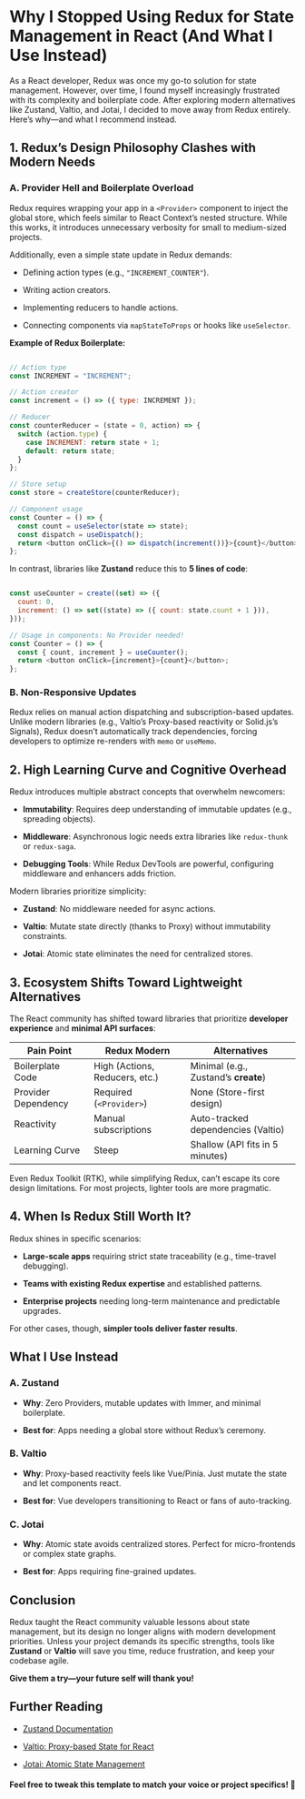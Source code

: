 # Why I Stopped Using Redux for State Management in React (And What I Use Instead)

As a React developer, Redux was once my go-to solution for state management. However, over time, I found myself increasingly frustrated with its complexity and boilerplate code. After exploring modern alternatives like Zustand, Valtio, and Jotai, I decided to move away from Redux entirely. Here’s why—and what I recommend instead.

## 1. Redux’s Design Philosophy Clashes with Modern Needs

### A. Provider Hell and Boilerplate Overload

Redux requires wrapping your app in a `<Provider>` component to inject the global store, which feels similar to React Context’s nested structure. While this works, it introduces unnecessary verbosity for small to medium-sized projects.

Additionally, even a simple state update in Redux demands:

- Defining action types (e.g., `"INCREMENT_COUNTER"`).

- Writing action creators.

- Implementing reducers to handle actions.

- Connecting components via `mapStateToProps` or hooks like `useSelector`.

**Example of Redux Boilerplate:**

```javascript

// Action type
const INCREMENT = "INCREMENT";

// Action creator
const increment = () => ({ type: INCREMENT });

// Reducer
const counterReducer = (state = 0, action) => {
  switch (action.type) {
    case INCREMENT: return state + 1;
    default: return state;
  }
};

// Store setup
const store = createStore(counterReducer);

// Component usage
const Counter = () => {
  const count = useSelector(state => state);
  const dispatch = useDispatch();
  return <button onClick={() => dispatch(increment())}>{count}</button>;
};
```

In contrast, libraries like **Zustand** reduce this to **5 lines of code**:

```javascript

const useCounter = create((set) => ({
  count: 0,
  increment: () => set((state) => ({ count: state.count + 1 })),
}));

// Usage in components: No Provider needed!
const Counter = () => {
  const { count, increment } = useCounter();
  return <button onClick={increment}>{count}</button>;
};
```

### B. Non-Responsive Updates

Redux relies on manual action dispatching and subscription-based updates. Unlike modern libraries (e.g., Valtio’s Proxy-based reactivity or Solid.js’s Signals), Redux doesn’t automatically track dependencies, forcing developers to optimize re-renders with `memo` or `useMemo`.

## 2. High Learning Curve and Cognitive Overhead

Redux introduces multiple abstract concepts that overwhelm newcomers:

- **Immutability**: Requires deep understanding of immutable updates (e.g., spreading objects).

- **Middleware**: Asynchronous logic needs extra libraries like `redux-thunk` or `redux-saga`.

- **Debugging Tools**: While Redux DevTools are powerful, configuring middleware and enhancers adds friction.

Modern libraries prioritize simplicity:

- **Zustand**: No middleware needed for async actions.

- **Valtio**: Mutate state directly (thanks to Proxy) without immutability constraints.

- **Jotai**: Atomic state eliminates the need for centralized stores.

## 3. Ecosystem Shifts Toward Lightweight Alternatives

The React community has shifted toward libraries that prioritize **developer experience** and **minimal API surfaces**:

| Pain Point | Redux Modern | Alternatives |
| ----------- | ----------- | ----------- |
| Boilerplate Code | High (Actions, Reducers, etc.) | Minimal (e.g., Zustand’s **create**) |
| Provider Dependency | Required (`<Provider>`) | None (Store-first design) |
| Reactivity | Manual subscriptions | Auto-tracked dependencies (Valtio) |
| Learning Curve | Steep | Shallow (API fits in 5 minutes) |

Even Redux Toolkit (RTK), while simplifying Redux, can’t escape its core design limitations. For most projects, lighter tools are more pragmatic.

## 4. When Is Redux Still Worth It?

Redux shines in specific scenarios:

- **Large-scale apps** requiring strict state traceability (e.g., time-travel debugging).

- **Teams with existing Redux expertise** and established patterns.

- **Enterprise projects** needing long-term maintenance and predictable upgrades.

For other cases, though, **simpler tools deliver faster results**.

## What I Use Instead

### A. Zustand

- **Why**: Zero Providers, mutable updates with Immer, and minimal boilerplate.

- **Best for**: Apps needing a global store without Redux’s ceremony.

### B. Valtio

- **Why**: Proxy-based reactivity feels like Vue/Pinia. Just mutate the state and let components react.

- **Best for**: Vue developers transitioning to React or fans of auto-tracking.

### C. Jotai

- **Why**: Atomic state avoids centralized stores. Perfect for micro-frontends or complex state graphs.

- **Best for**: Apps requiring fine-grained updates.

## Conclusion

Redux taught the React community valuable lessons about state management, but its design no longer aligns with modern development priorities. Unless your project demands its specific strengths, tools like **Zustand** or **Valtio** will save you time, reduce frustration, and keep your codebase agile.

**Give them a try—your future self will thank you!**

## Further Reading

- [Zustand Documentation](https://github.com/pmndrs/zustand)

- [Valtio: Proxy-based State for React](https://valtio.pmnd.rs/)

- [Jotai: Atomic State Management](https://jotai.org/)

#### Feel free to tweak this template to match your voice or project specifics! 🚀
